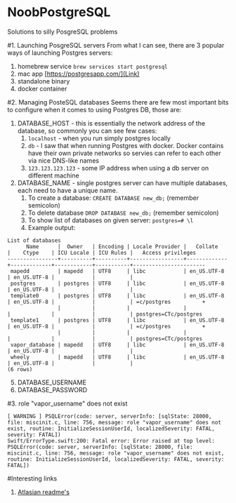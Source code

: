 # NoobPostgreSQL
Solutions to silly PosgreSQL problems

#1. Launching PosgreSQL servers
From what I can see, there are 3 popular ways of launching Postgres servers:
1. homebrew service
   ```brew services start postgresql```
3. mac app [https://postgresapp.com/](Link)
4. standalone binary
5. docker container
   
#2. Managing PosteSQL databases
Seems there are few most important bits to configure when it comes to using Postgres DB, those are:
   1. DATABASE_HOST - this is essentially the network address of the database, so commonly you can see few cases:
      1. `localhost` - when you run simply postgres locally
      2. `db` - I saw that when running Postgres with docker. Docker contains have their own private networks so servies can refer to each other via nice DNS-like names
      3. `123.123.123.123` - some IP address when using a db server on different machine
   3. DATABASE_NAME - single postgres server can have multiple databases, each need to have a unique name.
      1. To create a database: `CREATE DATABASE new_db;` (remember semicolon)
      2. To delete database `DROP DATABASE new_db;` (remember semicolon)
      3. To show list of databases on given server: `postgres=# \l`
      4. Example output:
```
List of databases
      Name      |  Owner   | Encoding | Locale Provider |   Collate   |    Ctype    | ICU Locale | ICU Rules |   Access privileges   
----------------+----------+----------+-----------------+-------------+-------------+------------+-----------+-----------------------
 mapedd         | mapedd   | UTF8     | libc            | en_US.UTF-8 | en_US.UTF-8 |            |           | 
 postgres       | postgres | UTF8     | libc            | en_US.UTF-8 | en_US.UTF-8 |            |           | 
 template0      | postgres | UTF8     | libc            | en_US.UTF-8 | en_US.UTF-8 |            |           | =c/postgres          +
                |          |          |                 |             |             |            |           | postgres=CTc/postgres
 template1      | postgres | UTF8     | libc            | en_US.UTF-8 | en_US.UTF-8 |            |           | =c/postgres          +
                |          |          |                 |             |             |            |           | postgres=CTc/postgres
 vapor_database | mapedd   | UTF8     | libc            | en_US.UTF-8 | en_US.UTF-8 |            |           | 
 wheely         | mapedd   | UTF8     | libc            | en_US.UTF-8 | en_US.UTF-8 |            |           | 
(6 rows)         
```
   5. DATABASE_USERNAME
   6. DATABASE_PASSWORD

      
#3. role "vapor_username" does not exist
```
[ WARNING ] PSQLError(code: server, serverInfo: [sqlState: 28000, file: miscinit.c, line: 756, message: role "vapor_username" does not exist, routine: InitializeSessionUserId, localizedSeverity: FATAL, severity: FATAL])
Swift/ErrorType.swift:200: Fatal error: Error raised at top level: PSQLError(code: server, serverInfo: [sqlState: 28000, file: miscinit.c, line: 756, message: role "vapor_username" does not exist, routine: InitializeSessionUserId, localizedSeverity: FATAL, severity: FATAL])
```

#Interesting links
1. [Atlasian readme's](https://www.atlassian.com/data/admin/how-to-list-databases-and-tables-in-postgresql-using-psql#:~:text=Listing%20databases,command%20or%20its%20shortcut%20%5Cl%20.)
